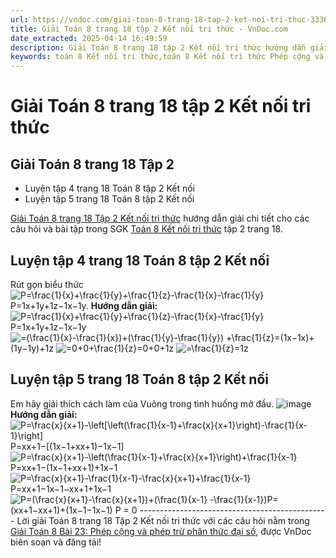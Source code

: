 ```yaml
---
url: https://vndoc.com/giai-toan-8-trang-18-tap-2-ket-noi-tri-thuc-333601
title: Giải Toán 8 trang 18 tập 2 Kết nối tri thức - VnDoc.com
date_extracted: 2025-04-14 16:49:59
description: Giải Toán 8 trang 18 tập 2 Kết nối tri thức hướng dẫn giải chi tiết các câu hỏi và bài tập trong SGK Toán 8 Kết nối tri thức tập 2.
keywords: toán 8 Kết nối tri thức,toán 8 Kết nối tri thức Phép cộng và phép trừ phân thức đại số,toán lớp 8 Kết nối tri thức,giải toán 8 Kết nối tri thức,giải sgk toán 8 Kết nối tri thức,sgk toán 8 Kết nối tri thức,toán 8 bài 23 Phép cộng và phép trừ phân thức đại số,giải toán 8 Phép cộng và phép trừ phân thức đại số,giải toán 8 kntt bài 23,giải toán 8 kết nối tri thức bài 23,toán 8 trang 18,giải toán 8 trang 18,giải toán lớp 8 trang 18,toán lớp 8 trang 18,luyện tập 5 sgk toán 8 tập 2
---
```


# Giải Toán 8 trang 18 tập 2 Kết nối tri thức
## **Giải Toán 8 trang 18 Tập 2**
  * Luyện tập 4 trang 18 Toán 8 tập 2 Kết nối
  * Luyện tập 5 trang 18 Toán 8 tập 2 Kết nối

[Giải Toán 8 trang 18 Tập 2 Kết nối tri thức](<https://vndoc.com/giai-toan-8-trang-18-tap-2-ket-noi-tri-thuc-333601>) hướng dẫn giải chi tiết cho các câu hỏi và bài tập trong SGK [Toán 8 Kết nối tri thức](<https://vndoc.com/toan-8-ket-noi-tri-thuc>) tập 2 trang 18.
## **Luyện tập 4 trang 18 Toán 8 tập 2 Kết nối**
Rút gọn biểu thức ![P=\\frac{1}{x}+\\frac{1}{y}+\\frac{1}{z}-\\frac{1}{x}-\\frac{1}{y}](https://i.vdoc.vn/data/image/blank.png)P=1x+1y+1z−1x−1y.
**Hướng dẫn giải:**
![P=\\frac{1}{x}+\\frac{1}{y}+\\frac{1}{z}-\\frac{1}{x}-\\frac{1}{y}](https://i.vdoc.vn/data/image/blank.png) P=1x+1y+1z−1x−1y
![=\(\\frac{1}{x}-\\frac{1}{x}\)+\(\\frac{1}{y}-\\frac{1}{y}\) +\\frac{1}{z}](https://i.vdoc.vn/data/image/blank.png)=\(1x−1x\)+\(1y−1y\)+1z
![=0+0+\\frac{1}{z}](https://i.vdoc.vn/data/image/blank.png)=0+0+1z
![=\\frac{1}{z}](https://i.vdoc.vn/data/image/blank.png)=1z
## **Luyện tập 5 trang 18 Toán 8 tập 2 Kết nối**
Em hãy giải thích cách làm của Vuông trong tình huống mở đầu.
![image](https://t.vdoc.vn/data/image/2023/12/29/638394871640557868.png)
**Hướng dẫn giải:**
![P=\\frac{x}{x+1}-\\left\[\\left\(\\frac{1}{x-1}+\\frac{x}{x+1}\\right\)-\\frac{1}{x-1}\\right\]](https://i.vdoc.vn/data/image/blank.png) P=xx+1−\[\(1x−1+xx+1\)−1x−1\]
![P=\\frac{x}{x+1}-\\left\(\\frac{1}{x-1}+\\frac{x}{x+1}\\right\)+\\frac{1}{x-1}](https://i.vdoc.vn/data/image/blank.png)P=xx+1−\(1x−1+xx+1\)+1x−1
![P=\\frac{x}{x+1}-\\frac{1}{x-1}-\\frac{x}{x+1}+\\frac{1}{x-1}](https://i.vdoc.vn/data/image/blank.png)P=xx+1−1x−1−xx+1+1x−1
![P=\(\\frac{x}{x+1}-\\frac{x}{x+1}\)+\(\\frac{1}{x-1} -\\frac{1}{x-1}\)](https://i.vdoc.vn/data/image/blank.png)P=\(xx+1−xx+1\)+\(1x−1−1x−1\)
P = 0
\-----------------------------------------------
Lời giải Toán 8 trang 18 Tập 2 Kết nối tri thức với các câu hỏi nằm trong [Giải Toán 8 Bài 23: Phép cộng và phép trừ phân thức đại số](<https://vndoc.com/toan-8-luyen-tap-chung-trang-13-313920>), được VnDoc biên soạn và đăng tải\!
